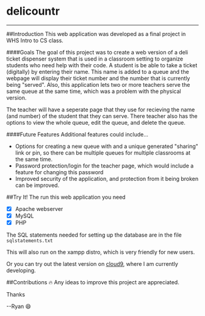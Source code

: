 delicountr
==========

- - - - 


##Introduction
This web application was developed as a final project in WHS Intro to CS class.

####Goals
The goal of this project was to create a web version of a deli ticket dispenser system that is used in a classroom setting to 
organize students who need help with their code. A student is be able to take a ticket (digitally) by entering their name. This name is added to a queue and the webpage will display their ticket number and the number that is currently being "served".
Also, this application lets two or more teachers serve the same queue at the same time, which was a problem with the physical version. 

The teacher will have a seperate page that they use for recieving the name (and number) of the student that they can serve. 
There teacher also has the options to view the whole queue, edit the queue, and delete the queue.


####Future Features
Additional features could include... 
* Options for creating a new queue with and a unique generated "sharing" link or pin, so there can be multiple queues for multiple classrooms at the same time.
* Password protection/login for the teacher page, which would include a feature for changing this password
* Improved security of the application, and protection from it being broken can be improved. 

##Try It!
The run this web application you need
- [x] Apache webserver
- [x] MySQL 
- [x] PHP 

The SQL statements needed for setting up the database are in the file `sqlstatements.txt`

This will also run on the xampp distro, which is very friendly for new users. 

Or you can try out the latest version on [cloud9](https://ide.c9.io/ryanmarten/delicountr), where I am currently developing. 


##Contributions 
:fire: Any ideas to improve this project are appreciated. 


Thanks 

--Ryan :smile: 

